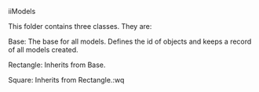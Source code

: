 iiModels

This folder contains three classes. They are:



Base: The base for all models. Defines the id of objects and keeps a record of all models created.

Rectangle: Inherits from Base.

Square: Inherits from Rectangle.:wq
